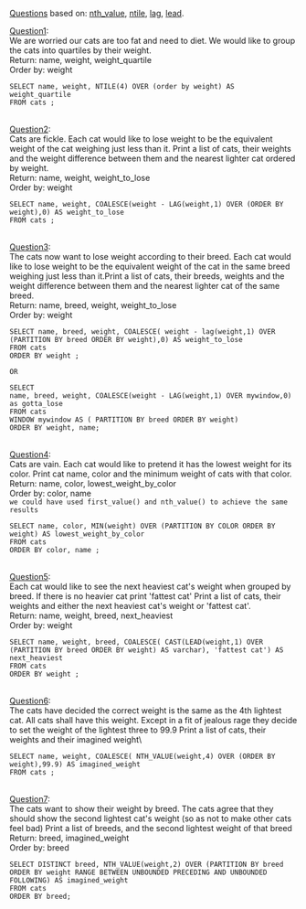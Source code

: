 [Questions](https://www.windowfunctions.com/questions/grouping/) based on: 
[nth_value](https://docs.oracle.com/cd/E11882_01/server.112/e41084/functions114.htm#SQLRF30031), 
[ntile](https://docs.microsoft.com/en-us/sql/t-sql/functions/ntile-transact-sql?view=sql-server-ver15_),
[lag](https://docs.microsoft.com/en-us/sql/t-sql/functions/lag-transact-sql?view=sql-server-ver15),
[lead](https://docs.microsoft.com/en-us/sql/t-sql/functions/lead-transact-sql?view=sql-server-ver15).


[Question1](https://www.windowfunctions.com/questions/grouping/0): \
We are worried our cats are too fat and need to diet.
We would like to group the cats into quartiles by their weight. \
Return: name, weight, weight_quartile \
Order by: weight

```
SELECT name, weight, NTILE(4) OVER (order by weight) AS weight_quartile
FROM cats ;
```
\
[Question2](https://www.windowfunctions.com/questions/grouping/1): \
Cats are fickle. Each cat would like to lose weight to be the equivalent weight of the cat weighing just less than it.
Print a list of cats, their weights and the weight difference between them and the nearest lighter cat ordered by weight. \
Return: name, weight, weight_to_lose \
Order by: weight 

```
SELECT name, weight, COALESCE(weight - LAG(weight,1) OVER (ORDER BY weight),0) AS weight_to_lose
FROM cats ;
```
\
[Question3](https://www.windowfunctions.com/questions/grouping/2): \
The cats now want to lose weight according to their breed. Each cat would like to lose weight to be the equivalent weight of the cat in the same breed weighing just less than it.Print a list of cats, their breeds, weights and the weight difference between them and the nearest lighter cat of the same breed. \
Return: name, breed, weight, weight_to_lose \
Order by: weight 
```
SELECT name, breed, weight, COALESCE( weight - lag(weight,1) OVER (PARTITION BY breed ORDER BY weight),0) AS weight_to_lose
FROM cats
ORDER BY weight ;

OR

SELECT
name, breed, weight, COALESCE(weight - LAG(weight,1) OVER mywindow,0) as gotta_lose 
FROM cats 
WINDOW mywindow AS ( PARTITION BY breed ORDER BY weight)
ORDER BY weight, name;
```
\
[Question4](https://www.windowfunctions.com/questions/grouping/3): \
Cats are vain. Each cat would like to pretend it has the lowest weight for its color.
Print cat name, color and the minimum weight of cats with that color. \
Return: name, color, lowest_weight_by_color\
Order by: color, name \
`we could have used first_value() and nth_value() to achieve the same results`
```
SELECT name, color, MIN(weight) OVER (PARTITION BY COLOR ORDER BY weight) AS lowest_weight_by_color
FROM cats
ORDER BY color, name ;
```

\
[Question5](https://www.windowfunctions.com/questions/grouping/4): \
Each cat would like to see the next heaviest cat's weight when grouped by breed. If there is no heavier cat print 'fattest cat'
Print a list of cats, their weights and either the next heaviest cat's weight or 'fattest cat'.\
Return: name, weight, breed, next_heaviest \
Order by: weight 
```
SELECT name, weight, breed, COALESCE( CAST(LEAD(weight,1) OVER (PARTITION BY breed ORDER BY weight) AS varchar), 'fattest cat') AS next_heaviest
FROM cats
ORDER BY weight ;
```

\
[Question6](https://www.windowfunctions.com/questions/grouping/5): \
The cats have decided the correct weight is the same as the 4th lightest cat. All cats shall have this weight. Except in a fit of jealous rage they decide to set the weight of the lightest three to 99.9
Print a list of cats, their weights and their imagined weight\

```
SELECT name, weight, COALESCE( NTH_VALUE(weight,4) OVER (ORDER BY weight),99.9) AS imagined_weight
FROM cats ;
```

\
[Question7](https://www.windowfunctions.com/questions/grouping/6): \
The cats want to show their weight by breed. The cats agree that they should show the second lightest cat's weight (so as not to make other cats feel bad)
Print a list of breeds, and the second lightest weight of that breed \
Return: breed, imagined_weight \
Order by: breed

```
SELECT DISTINCT breed, NTH_VALUE(weight,2) OVER (PARTITION BY breed ORDER BY weight RANGE BETWEEN UNBOUNDED PRECEDING AND UNBOUNDED FOLLOWING) AS imagined_weight
FROM cats 
ORDER BY breed;
```
